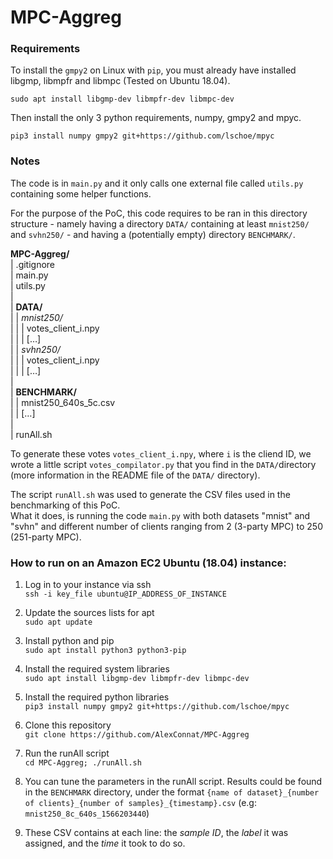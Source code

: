 # MPC-Aggreg



### Requirements

To install the `gmpy2` on Linux with `pip`, you must already have installed libgmp, libmpfr and libmpc (Tested on Ubuntu 18.04).

`sudo apt install libgmp-dev libmpfr-dev libmpc-dev`



Then install the only 3 python requirements, numpy, gmpy2 and mpyc.

`pip3 install numpy gmpy2 git+https://github.com/lschoe/mpyc`



### Notes

The code is in `main.py` and it only calls one external file called `utils.py` containing some helper functions.

For the purpose of the PoC, this code requires to be ran in this directory structure - namely having a directory `DATA/` containing at least `mnist250/` and `svhn250/` - and having a (potentially empty) directory `BENCHMARK/`.



**MPC-Aggreg/** <br>
| .gitignore <br>
| main.py <br>
| utils.py <br>
| <br>
| **DATA/** <br>
| | *mnist250/* <br>
| | |  votes_client_i.npy <br>
| | |  […] <br>
| | *svhn250/* <br>
| | |  votes_client_i.npy <br>
| | |  […] <br>
| <br>
| **BENCHMARK/** <br>
| | mnist250_640s_5c.csv <br>
| | […] <br>
| <br>
| runAll.sh <br>



To generate these votes `votes_client_i.npy`, where `i` is the cliend ID, we wrote a little script `votes_compilator.py` that you find in the `DATA/`directory (more information in the README file of the `DATA/` directory).



The script `runAll.sh` was used to generate the CSV files used in the benchmarking of this PoC. <br>
What it does, is running the code `main.py` with both datasets "mnist" and "svhn" and different number of clients ranging from 2 (3-party MPC) to 250 (251-party MPC).


### How to run on an Amazon EC2 Ubuntu (18.04) instance:

1) Log in to your instance via ssh <br>
`ssh -i key_file ubuntu@IP_ADDRESS_OF_INSTANCE`

2) Update the sources lists for apt <br>
`sudo apt update`

3) Install python and pip <br>
`sudo apt install python3 python3-pip`

4) Install the required system libraries <br>
`sudo apt install libgmp-dev libmpfr-dev libmpc-dev`

5) Install the required python libraries <br>
`pip3 install numpy gmpy2 git+https://github.com/lschoe/mpyc`

6) Clone this repository <br>
`git clone https://github.com/AlexConnat/MPC-Aggreg`

7) Run the runAll script <br>
`cd MPC-Aggreg; ./runAll.sh`

8) You can tune the parameters in the runAll script. Results could be found in the `BENCHMARK` directory, under the format `{name of dataset}_{number of clients}_{number of samples}_{timestamp}.csv` (e.g: `mnist250_8c_640s_1566203440`)

9) These CSV contains at each line: the *sample ID*, the *label* it was assigned, and the *time* it took to do so. 
